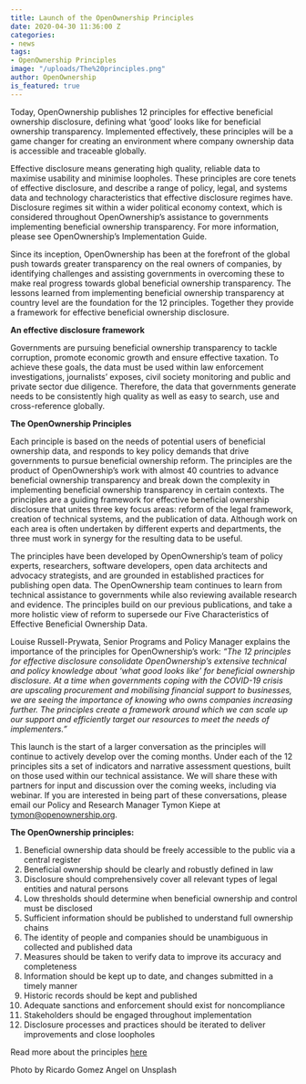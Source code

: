 ```yaml
---
title: Launch of the OpenOwnership Principles
date: 2020-04-30 11:36:00 Z
categories:
- news
tags:
- OpenOwnership Principles
image: "/uploads/The%20principles.png"
author: OpenOwnership
is_featured: true
---
```


Today, OpenOwnership publishes 12 principles for effective beneficial ownership disclosure, defining what ‘good’ looks like for beneficial ownership transparency. Implemented effectively, these principles will be a game changer for creating an environment where company ownership data is accessible and traceable globally. 

Effective disclosure means generating high quality, reliable data to maximise usability and minimise loopholes. These principles are core tenets of effective disclosure, and describe a range of policy, legal, and systems data and technology characteristics that effective disclosure regimes have. Disclosure regimes sit within a wider political economy context, which is considered throughout OpenOwnership’s assistance to governments implementing beneficial ownership transparency. For more information, please see OpenOwnership’s Implementation Guide.

Since its inception, OpenOwnership has been at the forefront of the global push towards greater transparency on the real owners of companies, by identifying challenges and assisting governments in overcoming these to make real progress towards global beneficial ownership transparency. The lessons learned from implementing beneficial ownership transparency at country level are the foundation for the 12 principles. Together they provide a framework for effective beneficial ownership disclosure. 

**An effective disclosure framework**

Governments are pursuing beneficial ownership transparency to tackle corruption, promote economic growth and ensure effective taxation. To achieve these goals, the data must be used within law enforcement investigations, journalists’ exposes, civil society monitoring and public and private sector due diligence. Therefore, the data that governments generate needs to be consistently high quality as well as easy to search, use and cross-reference globally. 

**The OpenOwnership Principles**

Each principle is based on the needs of potential users of beneficial ownership data, and responds to key policy demands that drive governments to pursue beneficial ownership reform. The principles are the product of OpenOwnership’s work with almost 40 countries to advance beneficial ownership transparency and break down the complexity in implementing beneficial ownership transparency in certain contexts. The principles are a guiding framework for effective beneficial ownership disclosure that unites three key focus areas: reform of the legal framework, creation of technical systems, and the publication of data. Although work on each area is often undertaken by different experts and departments, the three must work in synergy for the resulting data to be useful.

The principles have been developed by OpenOwnership’s team of policy experts, researchers, software developers, open data architects and advocacy strategists, and are grounded in established practices for publishing open data. The OpenOwnership team continues to learn from technical assistance to governments while also reviewing available research and evidence. The principles build on our previous publications, and take a more holistic view of reform to supersede our Five Characteristics of Effective Beneficial Ownership Data.

Louise Russell-Prywata, Senior Programs and Policy Manager explains the importance of the principles for OpenOwnership’s work: *“The 12 principles for effective disclosure consolidate OpenOwnership’s extensive technical and policy knowledge about ‘what good looks like’ for beneficial ownership disclosure. At a time when governments coping with the COVID-19 crisis are upscaling procurement and mobilising financial support to businesses, we are seeing the importance of knowing who owns companies increasing further. The principles create a framework around which we can scale up our support and efficiently target our resources to meet the needs of implementers.”*

This launch is the start of a larger conversation as the principles will continue to  actively develop over the coming months. Under each of the 12 principles sits a set of indicators and narrative assessment questions, built on those used within our technical assistance. We will share these with partners for input and discussion over the coming weeks, including via webinar. If you are interested in being part of these conversations, please email our Policy and Research Manager Tymon Kiepe at tymon@openownership.org.

**The OpenOwnership principles:**

1. Beneficial ownership data should be freely accessible to the public via a central register
2. Beneficial ownership should be clearly and robustly defined in law
3. Disclosure should comprehensively cover all relevant types of legal entities and natural persons
4. Low thresholds should determine when beneficial ownership and control must be disclosed 
5. Sufficient information should be published to understand full ownership chains
6. The identity of people and companies should be unambiguous in collected and published data
7. Measures should be taken to verify data to improve its accuracy and completeness
8. Information should be kept up to date, and changes submitted in a timely manner
9. Historic records should be kept and published
10. Adequate sanctions and enforcement should exist for noncompliance
11. Stakeholders should be engaged throughout implementation
12. Disclosure processes and practices should be iterated to deliver improvements and close loopholes

Read more about the principles [here](http://www.openownership.org/framework/)

Photo by Ricardo Gomez Angel on Unsplash